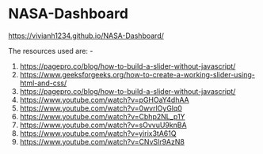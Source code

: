 # NASA-Dashboard

https://vivianh1234.github.io/NASA-Dashboard/

The resources used are: -
1) https://pagepro.co/blog/how-to-build-a-slider-without-javascript/
2) https://www.geeksforgeeks.org/how-to-create-a-working-slider-using-html-and-css/
3) https://pagepro.co/blog/how-to-build-a-slider-without-javascript/
4) https://www.youtube.com/watch?v=pGHOaY4dhAA
5) https://www.youtube.com/watch?v=0wvrlOyGlq0
6) https://www.youtube.com/watch?v=Cbhp2NL_p1Y
7) https://www.youtube.com/watch?v=sOvvuU9knBA
8) https://www.youtube.com/watch?v=yirix3tA61Q
9) https://www.youtube.com/watch?v=CNvSlr9AzN8



